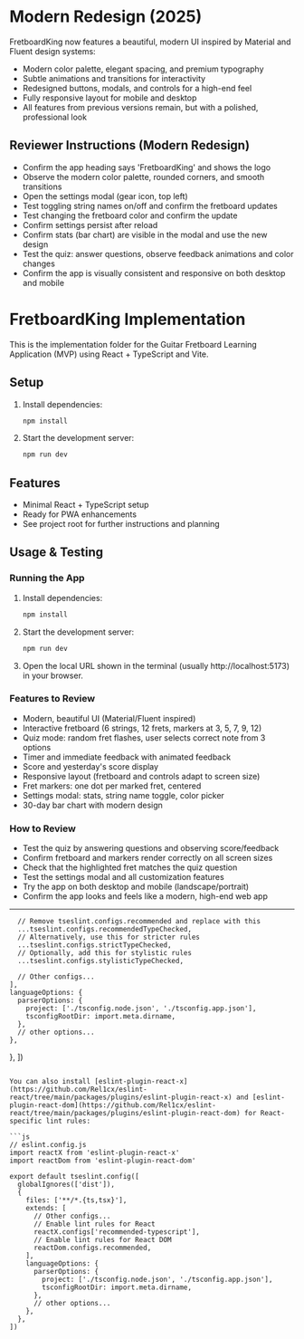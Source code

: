
# Modern Redesign (2025)

FretboardKing now features a beautiful, modern UI inspired by Material and Fluent design systems:
- Modern color palette, elegant spacing, and premium typography
- Subtle animations and transitions for interactivity
- Redesigned buttons, modals, and controls for a high-end feel
- Fully responsive layout for mobile and desktop
- All features from previous versions remain, but with a polished, professional look

## Reviewer Instructions (Modern Redesign)
- Confirm the app heading says 'FretboardKing' and shows the logo
- Observe the modern color palette, rounded corners, and smooth transitions
- Open the settings modal (gear icon, top left)
- Test toggling string names on/off and confirm the fretboard updates
- Test changing the fretboard color and confirm the update
- Confirm settings persist after reload
- Confirm stats (bar chart) are visible in the modal and use the new design
- Test the quiz: answer questions, observe feedback animations and color changes
- Confirm the app is visually consistent and responsive on both desktop and mobile
# FretboardKing Implementation

This is the implementation folder for the Guitar Fretboard Learning Application (MVP) using React + TypeScript and Vite.

## Setup

1. Install dependencies:
   ```sh
   npm install
   ```
2. Start the development server:
   ```sh
   npm run dev
   ```

## Features
- Minimal React + TypeScript setup
- Ready for PWA enhancements
- See project root for further instructions and planning


## Usage & Testing

### Running the App
1. Install dependencies:
   ```sh
   npm install
   ```
2. Start the development server:
   ```sh
   npm run dev
   ```
3. Open the local URL shown in the terminal (usually http://localhost:5173) in your browser.


### Features to Review
- Modern, beautiful UI (Material/Fluent inspired)
- Interactive fretboard (6 strings, 12 frets, markers at 3, 5, 7, 9, 12)
- Quiz mode: random fret flashes, user selects correct note from 3 options
- Timer and immediate feedback with animated feedback
- Score and yesterday's score display
- Responsive layout (fretboard and controls adapt to screen size)
- Fret markers: one dot per marked fret, centered
- Settings modal: stats, string name toggle, color picker
- 30-day bar chart with modern design


### How to Review
- Test the quiz by answering questions and observing score/feedback
- Confirm fretboard and markers render correctly on all screen sizes
- Check that the highlighted fret matches the quiz question
- Test the settings modal and all customization features
- Try the app on both desktop and mobile (landscape/portrait)
- Confirm the app looks and feels like a modern, high-end web app

---

      // Remove tseslint.configs.recommended and replace with this
      ...tseslint.configs.recommendedTypeChecked,
      // Alternatively, use this for stricter rules
      ...tseslint.configs.strictTypeChecked,
      // Optionally, add this for stylistic rules
      ...tseslint.configs.stylisticTypeChecked,

      // Other configs...
    ],
    languageOptions: {
      parserOptions: {
        project: ['./tsconfig.node.json', './tsconfig.app.json'],
        tsconfigRootDir: import.meta.dirname,
      },
      // other options...
    },
  },
])
```

You can also install [eslint-plugin-react-x](https://github.com/Rel1cx/eslint-react/tree/main/packages/plugins/eslint-plugin-react-x) and [eslint-plugin-react-dom](https://github.com/Rel1cx/eslint-react/tree/main/packages/plugins/eslint-plugin-react-dom) for React-specific lint rules:

```js
// eslint.config.js
import reactX from 'eslint-plugin-react-x'
import reactDom from 'eslint-plugin-react-dom'

export default tseslint.config([
  globalIgnores(['dist']),
  {
    files: ['**/*.{ts,tsx}'],
    extends: [
      // Other configs...
      // Enable lint rules for React
      reactX.configs['recommended-typescript'],
      // Enable lint rules for React DOM
      reactDom.configs.recommended,
    ],
    languageOptions: {
      parserOptions: {
        project: ['./tsconfig.node.json', './tsconfig.app.json'],
        tsconfigRootDir: import.meta.dirname,
      },
      // other options...
    },
  },
])
```
